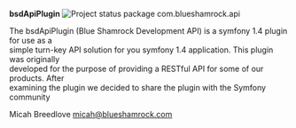 **bsdApiPlugin**  ![Project status](http://stillmaintained.com/blueshamrockdev/bsdApiPlugin.png)
package com.blueshamrock.api
  
The bsdApiPlugin (Blue Shamrock Development API) is a symfony 1.4 plugin for use as a  
simple turn-key API solution for you symfony 1.4 application. This plugin was originally  
developed for the purpose of providing a RESTful API for some of our products. After  
examining the plugin we decided to share the plugin with the Symfony community

Micah Breedlove <micah@blueshamrock.com>
